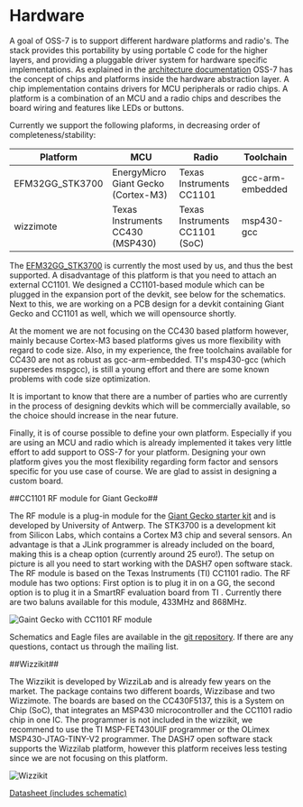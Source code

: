 # Hardware

A goal of OSS-7 is to support different hardware platforms and radio's. 
The stack provides this portability by using portable C code for the higher layers, and providing a pluggable driver system for hardware specific implementations. 
As explained in the [architecture documentation](architecture.md) OSS-7 has the concept of chips and platforms inside the hardware abstraction layer.
A chip implementation contains drivers for MCU peripherals or radio chips. A platform is a combination of an MCU and a radio chips and describes the board wiring and features like LEDs or buttons. 

Currently we support the following plaforms, in decreasing order of completeness/stability:

Platform        | MCU                                   | Radio                         | Toolchain         | 
--------------- | ------------------------------------- | ----------------------------- | ----------------- | 
EFM32GG_STK3700 | EnergyMicro Giant Gecko (Cortex-M3)   | Texas Instruments CC1101      | gcc-arm-embedded  |
wizzimote       | Texas Instruments CC430 (MSP430)      | Texas Instruments CC1101 (SoC)| msp430-gcc        |

The [EFM32GG_STK3700](https://www.silabs.com/products/mcu/lowpower/Pages/efm32gg-stk3700.aspx) is currently the most used by us, and thus the best supported.
A disadvantage of this platform is that you need to attach an external CC1101. We designed a CC1101-based module which can be plugged in the expansion port of the devkit, see below for the schematics.
Next to this, we are working on a PCB design for a devkit containing Giant Gecko and CC1101 as well, which we will opensource shortly.

At the moment we are not focusing on the CC430 based platform however, mainly because Cortex-M3 based platforms gives us more flexibility with regard to code size.
Also, in my experience, the free toolchains available for CC430 are not as robust as gcc-arm-embedded. TI's msp430-gcc (which supersedes mspgcc),
is still a young effort and there are some known problems with code size optimization.

It is important to know that there are a number of parties who are currently in the process of designing devkits which will be commercially available, 
so the choice should increase in the near future.

Finally, it is of course possible to define your own platform. Especially if you are using an MCU and radio which is already implemented it takes very little effort to add support to OSS-7 for your platform.
Designing your own platform gives you the most flexibility regarding form factor and sensors specific for you use case of course. We are glad to assist in designing a custom board.

##CC1101 RF module for Giant Gecko##

The RF module is a plug-in module for the [Giant Gecko starter kit](https://www.silabs.com/products/mcu/lowpower/Pages/efm32gg-stk3700.aspx) and is developed by University of Antwerp. The STK3700 is a development kit from Silicon Labs, which contains a Cortex M3 chip and several sensors. 
An advantage is that a JLink programmer is already included on the board, making this is a cheap option (currently around 25 euro!). The setup on picture is all you need to start working with the DASH7 open software stack. 
The RF module is based on the Texas Instruments (TI) CC1101 radio. The RF module has two options: First option is to plug it in on a GG, the second option is to plug it in a SmartRF evaluation board from TI . 
Currently there are two baluns available for this module, 433MHz and 868MHz. 

![Gaint Gecko with CC1101 RF module](GG_CC1101.jpg)

Schematics and Eagle files are available in the [git repository](https://github.com/mosaic-lopow/dash7-ap-open-source-stack/tree/master/hardware/stk3700-cc1101). If there are any questions, contact us through the mailing list.


##Wizzikit##

The Wizzikit is developed by WizziLab and is already few years on the market. The package contains two different boards, Wizzibase and  two Wizzimote. 
The boards are based on the CC430F5137, this is a System on Chip (SoC), that integrates an MSP430 microcontroller and the CC1101 radio chip in one IC. 
The programmer is not included in the wizzikit, we recommend to use the TI MSP-FET430UIF programmer or the OLimex MSP430-JTAG-TINY-V2 programmer. 
The DASH7 open software stack supports the Wizzilab platform, however this platform receives less testing since we are not focusing on this platform.

![Wizzikit](WizziKit.png)

[Datasheet (includes schematic)](http://www.wizzilab.com/wp-content/uploads/2013/03/WizziKit2-Datasheet.pdf)



